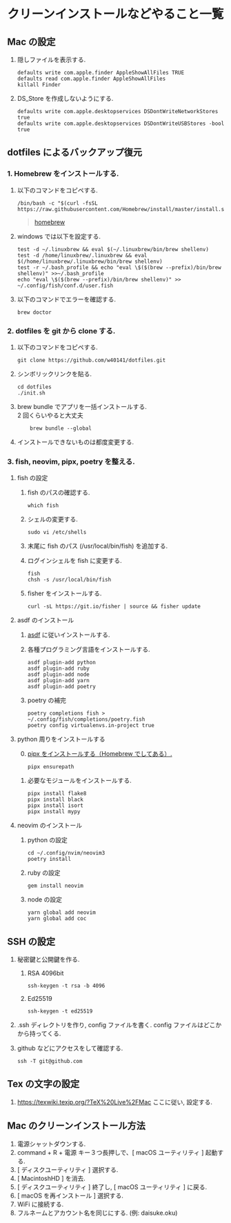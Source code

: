 # クリーンインストールなどやること一覧

## Mac の設定

1.  隠しファイルを表示する.

        defaults write com.apple.finder AppleShowAllFiles TRUE
        defaults read com.apple.finder AppleShowAllFiles
        killall Finder

1.  DS_Store を作成しないようにする.

        defaults write com.apple.desktopservices DSDontWriteNetworkStores true
        defaults write com.apple.desktopservices DSDontWriteUSBStores -bool true

## dotfiles によるバックアップ復元

### 1. Homebrew をインストールする.

1.  以下のコマンドをコピペする.

        /bin/bash -c "$(curl -fsSL https://raw.githubusercontent.com/Homebrew/install/master/install.sh)"

    > [homebrew](http://brew.sh/index_ja.html)

1.  windows では以下を設定する.

        test -d ~/.linuxbrew && eval $(~/.linuxbrew/bin/brew shellenv)
        test -d /home/linuxbrew/.linuxbrew && eval $(/home/linuxbrew/.linuxbrew/bin/brew shellenv)
        test -r ~/.bash_profile && echo "eval \$($(brew --prefix)/bin/brew shellenv)" >>~/.bash_profile
        echo "eval \$($(brew --prefix)/bin/brew shellenv)" >> ~/.config/fish/conf.d/user.fish

1.  以下のコマンドでエラーを確認する.

        brew doctor

### 2. dotfiles を git から clone する.

1.  以下のコマンドをコピペする.

        git clone https://github.com/w40141/dotfiles.git

2.  シンボリックリンクを貼る.

        cd dotfiles
        ./init.sh

3.  brew bundle でアプリを一括インストールする.  
    2 回くらいやると大丈夫

            brew bundle --global

4.  インストールできないものは都度変更する.

### 3. fish, neovim, pipx, poetry を整える.

1.  fish の設定

    1.  fish のパスの確認する.

            which fish

    1.  シェルの変更する.

            sudo vi /etc/shells

    1.  末尾に fish のパス (/usr/local/bin/fish) を追加する.

    1.  ログインシェルを fish に変更する.

            fish
            chsh -s /usr/local/bin/fish

    1.  fisher をインストールする.

            curl -sL https://git.io/fisher | source && fisher update

1.  asdf のインストール

    1.  [asdf](https://asdf-vm.com/#/core-manage-asdf) に従いインストールする.

    1.  各種プログラミング言語をインストールする.

            asdf plugin-add python
            asdf plugin-add ruby
            asdf plugin-add node
            asdf plugin-add yarn
            asdf plugin-add poetry

    1.  poetry の補完

            poetry completions fish > ~/.config/fish/completions/poetry.fish
            poetry config virtualenvs.in-project true

1.  python 周りをインストールする

    0.  [pipx をインストールする（Homebrew でしてある）.](https://pipxproject.github.io/pipx/installation/)

            pipx ensurepath

    1.  必要なモジュールをインストールする.

            pipx install flake8
            pipx install black
            pipx install isort
            pipx install mypy

1.  neovim のインストール

    1.  python の設定

            cd ~/.config/nvim/neovim3
            poetry install

    1.  ruby の設定

            gem install neovim

    1.  node の設定

            yarn global add neovim
            yarn global add coc

## SSH の設定

1.  秘密鍵と公開鍵を作る.

    1.  RSA 4096bit

            ssh-keygen -t rsa -b 4096

    2.  Ed25519

            ssh-keygen -t ed25519

1.  .ssh ディレクトリを作り, config ファイルを書く. config ファイルはどこかから持ってくる.

1.  github などにアクセスをして確認する.

        ssh -T git@github.com

## Tex の文字の設定

1. https://texwiki.texjp.org/?TeX%20Live%2FMac ここに従い, 設定する.

## Mac のクリーンインストール方法

1. 電源シャットダウンする.
1. command + R + 電源 キー３つ長押しで、[ macOS ユーティリティ ] 起動する.
1. [ ディスクユーティリティ ] 選択する.
1. [ MacintoshHD ] を消去.
1. [ ディスクユーティリティ ] 終了し, [ macOS ユーティリティ ] に戻る.
1. [ macOS を再インストール ] 選択する.
1. WiFi に接続する.
1. フルネームとアカウント名を同じにする. (例: daisuke.oku)
